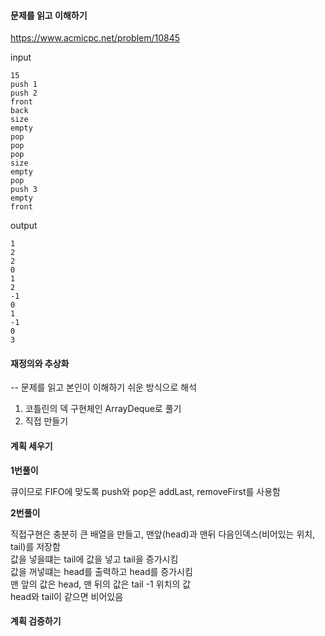 #### 문제를 읽고 이해하기
https://www.acmicpc.net/problem/10845

input</br>
```
15
push 1
push 2
front
back
size
empty
pop
pop
pop
size
empty
pop
push 3
empty
front
```


output</br>
```
1
2
2
0
1
2
-1
0
1
-1
0
3
```



#### 재정의와 추상화<br>
-- 문제를 읽고 본인이 이해하기 쉬운 방식으로 해석<br>

1. 코틀린의 덱 구현체인 ArrayDeque로 풀기
2. 직접 만들기


#### 계획 세우기<br>
**1번풀이**

큐이므로 FIFO에 맞도록 push와 pop은 addLast, removeFirst를 사용함

**2번풀이**

직접구현은 충분히 큰 배열을 만들고, 맨앞(head)과 맨뒤 다음인덱스(비어있는 위치, tail)를 저장함<br>
값을 넣을떄는 tail에 값을 넣고 tail을 증가시킴<br>
값을 꺼넣떄는 head를 출력하고 head를 증가시킴<br>
맨 앞의 값은 head, 맨 뒤의 값은 tail -1 위치의 값<br>
head와 tail이 같으면 비어있음

#### 계획 검증하기
